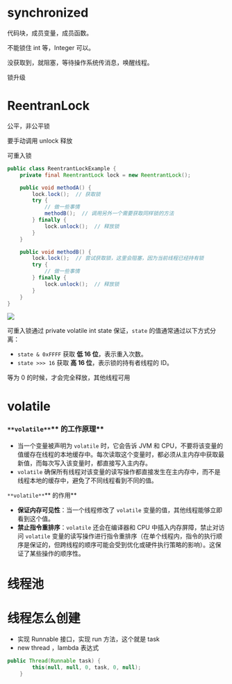 # synchronized
代码块，成员变量，成员函数。

不能锁住 int 等，Integer 可以。

没获取到，就阻塞，等待操作系统传消息，唤醒线程。

锁升级

# ReentranLock
公平，非公平锁

要手动调用 unlock 释放

可重入锁

```java
public class ReentrantLockExample {
    private final ReentrantLock lock = new ReentrantLock();

    public void methodA() {
        lock.lock();  // 获取锁
        try {
            // 做一些事情
            methodB();  // 调用另外一个需要获取同样锁的方法
        } finally {
            lock.unlock();  // 释放锁
        }
    }

    public void methodB() {
        lock.lock();  // 尝试获取锁，这里会阻塞，因为当前线程已经持有锁
        try {
            // 做一些事情
        } finally {
            lock.unlock();  // 释放锁
        }
    }
}

```

![](https://cdn.nlark.com/yuque/0/2025/png/43087421/1739527517658-0fe4431a-f295-4154-b29d-6248b718179c.png)

可重入锁通过 private volatile int state 保证，`state` 的值通常通过以下方式分离：

+ `state & 0xFFFF` 获取 **低 16 位**，表示重入次数。
+ `state >>> 16` 获取 **高 16 位**，表示锁的持有者线程的 ID。

等为 0 的时候，才会完全释放，其他线程可用

# volatile
### `**volatile**`** 的工作原理**
+ 当一个变量被声明为 `volatile` 时，它会告诉 JVM 和 CPU，不要将该变量的值缓存在线程的本地缓存中。每次读取这个变量时，都必须从主内存中获取最新值，而每次写入该变量时，都直接写入主内存。
+ `volatile` 确保所有线程对该变量的读写操作都直接发生在主内存中，而不是线程本地的缓存中，避免了不同线程看到不同的值。

`**volatile**`** 的作用**

+ **保证内存可见性**：当一个线程修改了 `volatile` 变量的值，其他线程能够立即看到这个值。
+ **禁止指令重排序**：`volatile` 还会在编译器和 CPU 中插入内存屏障，禁止对访问 `volatile` 变量的读写操作进行指令重排序（在单个线程内，指令的执行顺序是保证的，但跨线程的顺序可能会受到优化或硬件执行策略的影响）。这保证了某些操作的顺序性。

# 线程池
# 线程怎么创建
+ 实现 Runnable 接口，实现 run 方法，这个就是 task
+ new thread ，lambda 表达式

```java
public Thread(Runnable task) {
        this(null, null, 0, task, 0, null);
    }
```

